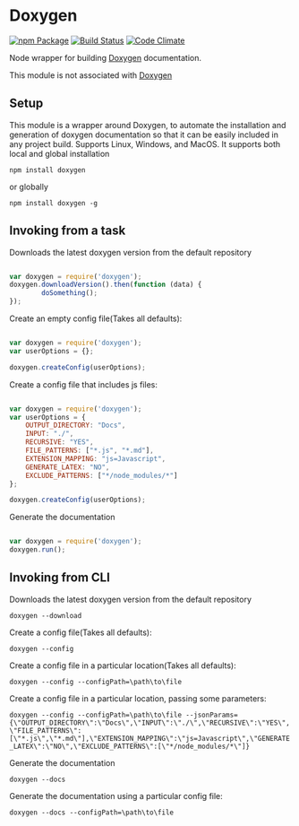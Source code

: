 Doxygen
===========

[![npm Package](https://img.shields.io/npm/v/doxygen.svg?style=flat-square)](https://www.npmjs.org/package/doxygen)
[![Build Status](https://travis-ci.org/EruantalonJS/node-doxygen.svg?branch=master)](https://travis-ci.org/EruantalonJS/node-doxygen)
[![Code Climate](https://codeclimate.com/github/EruantalonJS/node-doxygen/badges/gpa.svg)](https://codeclimate.com/github/EruantalonJS/node-doxygen)

Node wrapper for building [Doxygen](https://www.doxygen.org) documentation.

This module is not associated with [Doxygen](https://www.doxygen.org)
## Setup

This module is a wrapper around Doxygen, to automate the installation and generation of doxygen documentation so that it can be easily included in any project build. Supports Linux, Windows, and MacOS. It supports both local and global installation

`npm install doxygen`

or globally

`npm install doxygen -g `

## Invoking from a task

Downloads the latest doxygen version from the default repository

```javascript

var doxygen = require('doxygen');
doxygen.downloadVersion().then(function (data) {
        doSomething();
});

```

Create an empty config file(Takes all defaults):

```javascript

var doxygen = require('doxygen');
var userOptions = {};

doxygen.createConfig(userOptions);

```

Create a config file that includes js files:

```javascript

var doxygen = require('doxygen');
var userOptions = {
    OUTPUT_DIRECTORY: "Docs",
    INPUT: "./",
    RECURSIVE: "YES",
    FILE_PATTERNS: ["*.js", "*.md"],
    EXTENSION_MAPPING: "js=Javascript",
    GENERATE_LATEX: "NO",
    EXCLUDE_PATTERNS: ["*/node_modules/*"]
};

doxygen.createConfig(userOptions);

```

Generate the documentation

```javascript

var doxygen = require('doxygen');
doxygen.run();

```

## Invoking from CLI

Downloads the latest doxygen version from the default repository

`doxygen --download`

Create a config file(Takes all defaults):

`doxygen --config`

Create a config file in a particular location(Takes all defaults):

`doxygen --config --configPath=\path\to\file`

Create a config file in a particular location, passing some parameters:

`doxygen --config --configPath=\path\to\file --jsonParams={\"OUTPUT_DIRECTORY\":\"Docs\",\"INPUT\":\"./\",\"RECURSIVE\":\"YES\",\"FILE_PATTERNS\":[\"*.js\",\"*.md\"],\"EXTENSION_MAPPING\":\"js=Javascript\",\"GENERATE_LATEX\":\"NO\",\"EXCLUDE_PATTERNS\":[\"*/node_modules/*\"]}`

Generate the documentation

`doxygen --docs`

Generate the documentation using a particular config file:

`doxygen --docs --configPath=\path\to\file`
